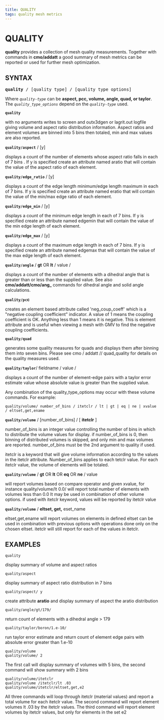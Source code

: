 ```yaml
---
title: QUALITY
tags: quality mesh metrics
---
```


# QUALITY #

**quality** provides a collection of mesh quality measurements. Together with commands in **cmo/addatt** a good summary of mesh metrics can be reported or used for further mesh optimization. 

## SYNTAX ## 

<pre>
<b>quality</b> / [quality_type] / [quality_type_options]
</pre>

Where *`quality-type`* can be **aspect, pcc, volume, angle, quad, or taylor**. The *`quality_type_options`* depend on the *`quality-type`* used. 


**`quality`** 

with no arguments writes to screen and outx3dgen or lagrit.out logfile giving volume and aspect ratio distribution information. Aspect ratios and element volumes are binned into 5 bins then totaled, min and max values are also reported. 

**`quality/aspect`** / [y] 

displays a count of the number of elements whose aspect ratio falls in each of 7 bins .  If y is specified create an attribute named aratio that will contain the value of the aspect ratio of each element. 

**`quality/edge_ratio`** / [y] 

displays a count of the edge length minimum/edge length maximum in each of 7 bins. If y is specified create an attribute named eratio that will contain the value of the min/max edge ratio of each element.

**`quality/edge_min`** / [y] 

displays a count of the minimum edge length in each of 7 bins. If y is specified create an attribute named edgemin that will contain the value of the min edge length of each element.

**`quality/edge_max`** / [y] 

displays a count of the maximum edge length in each of 7 bins. If y is specified create an attribute named edgemax that will contain the value of the max edge length of each element.

**`quality/angle`** / **gt** OR **lt** / value / 

displays a count of the number of elements with a dihedral angle that is greater than or less than the supplied value. See also **cmo/addatt/cmo/ang_** commands for dihedral angle and solid angle calculations.

**`quality/pc`c**

creates an element based attribute called 'neg_coup_coeff' which is a "negative coupling coefficient" indicator.  A value of 1 means the coupling coefficient is OK.  Anything less than 1 means it is negative.  This is  element attribute and is useful when viewing a mesh with GMV to find the negative coupling coefficients. 

**`quality/quad`**

generates some quality measures for quads and displays them after binning them into seven bins. Please see cmo / addatt // quad_quality for details on the quality measures used.

**`quality/taylor`**/ fieldname / value /

displays a count of the number of element-edge pairs with a taylor error estimate value whose absolute value is greater than the supplied value. 

Any combination of the quality_type_options may occur with these volume commands. For example: 
```
quality/volume/ number_of_bins / itetclr / lt | gt | eq | ne | xvalue / eltset,get,ename 
```

**`quality/volume`** / [number_of_bins] / [ **itetclr** ]

number_of_bins is an integer value controlling the number of bins in which to distribute the volume values for display. if number_of_bins is 0, then binning of distributed volumes is skipped, and only min and max volumes are reported. number_of_bins must be the 2nd argument to quality if used. 

itetclr is a keyword that will give volume information according to the values in the itetclr attribute. Number_of_bins applies to each tetclr value.  For each itetclr value, the volume of elements will be totaled. 

**`quality/volume`** / **gt** OR **lt** OR **eq** OR **ne** / value

will report volumes based on compare operator and given xvalue, for instance quality/volume/lt 0.0/ will report total number of elements with volumes less than 0.0 It may be used in combination of other volume options. if used with itetclr keyword, values will be reported by itetclr value 

**`quality/volume`** / **eltset, get,** eset_name

eltset,get,ename will report volumes on elements in defined eltset can be used in combination with previous options with operations done only on the chosen eltset. itetclr will still report for each of the values in itetclr.


## EXAMPLES ## 

```
quality
```
display summary of volume and aspect ratios

```
quality/aspect
```
display summary of aspect ratio distribution in 7 bins

```
quality/aspect/ y  	
```
create attribute **aratio** and display summary of aspect the aratio distribution

```
quality/angle/gt/179/
```
return count of elements with a dihedral angle > 179

```
quality/taylor/boron/1.e-10/	
```
run taylor error estimate and return count of element edge pairs with absolute error greater than 1.e-10

```
quality/volume	
quality/volume/ 2 
```
The first call will display summary of volumes with 5 bins, the second command will show summary with 2 bins

```
quality/volume/itetclr	
quality/volume /itetclr/lt .03	
quality/volume/itetclr/eltset,get,e2
```
All three commands will loop through itetclr (material values) and report a total volume for each itetclr value.
The second command will report element volumes lt .03 by the itetclr values.
The third command will report element volumes by itetclr values, but only for elements in the set e2











 
